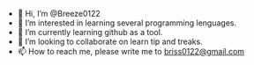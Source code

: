 - 👋 Hi, I’m @Breeze0122
- 👀 I’m interested in learning several programming lenguages.
- 🌱 I’m currently learning github as a tool.
- 💞️ I’m looking to collaborate on learn tip and treaks.
- 📫 How to reach me, please write me to briss0122@gmail.com            

<!---
Breeze0122/Breeze0122 is a ✨ special ✨ repository because its `README.md` (this file) appears on your GitHub profile.
You can click the Preview link to take a look at your changes.
--->
